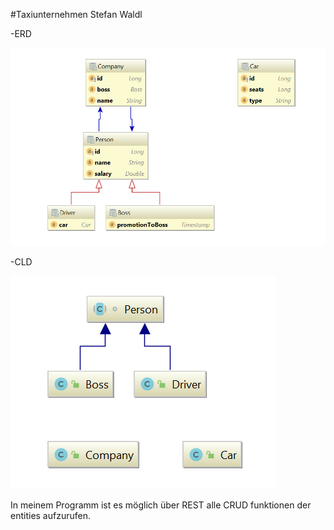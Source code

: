 
#Taxiunternehmen Stefan Waldl

-ERD

![x](./documents/ERD.png "ERD")

-CLD

![x](./documents/cld.png "CLD")

In meinem Programm ist es möglich über REST alle CRUD funktionen der entities aufzurufen.